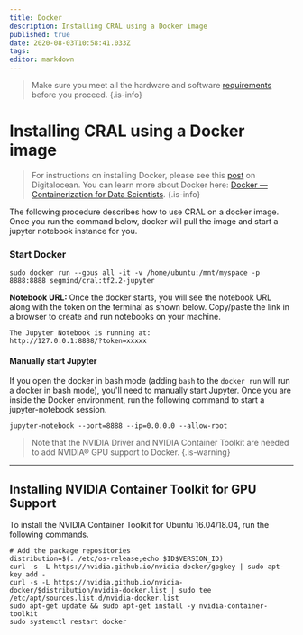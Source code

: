 ```yaml
---
title: Docker
description: Installing CRAL using a Docker image
published: true
date: 2020-08-03T10:58:41.033Z
tags: 
editor: markdown
---
```


> Make sure you meet all the hardware and software [requirements](/install/requirements) before you proceed.
{.is-info}
# Installing CRAL using a Docker image

>For instructions on installing Docker, please see this [post](https://www.digitalocean.com/community/tutorials/how-to-install-and-use-docker-on-ubuntu-18-04) on Digitalocean. You can learn more about Docker here: [Docker — Containerization for Data Scientists](https://medium.com/towards-artificial-intelligence/docker-container-and-data-scientist-bae208ce8268).
{.is-info}

The following procedure describes how to use CRAL on a docker image. Once you run the command below, docker will pull the image and start a jupyter notebook instance for you. 

### Start Docker
```
sudo docker run --gpus all -it -v /home/ubuntu:/mnt/myspace -p 8888:8888 segmind/cral:tf2.2-jupyter
```

**Notebook URL:** Once the docker starts, you will see the notebook URL along with the token on the terminal as shown below. Copy/paste the link in a browser to create and run notebooks on your machine.

```
The Jupyter Notebook is running at:
http://127.0.0.1:8888/?token=xxxxx
```


#### Manually start Jupyter
If you open the docker in bash mode (adding `bash` to the `docker run` will run a docker in bash mode), you'll need to manually start Jupyter. Once you are inside the Docker environment, run the following command to start a jupyter-notebook session.
```
jupyter-notebook --port=8888 --ip=0.0.0.0 --allow-root
```


> Note that the NVIDIA Driver and NVIDIA Container Toolkit are needed to add NVIDIA® GPU support to Docker.
{.is-warning}

---

## Installing NVIDIA Container Toolkit for GPU Support
To install the NVIDIA Container Toolkit for Ubuntu 16.04/18.04, run the following commands.

```
# Add the package repositories
distribution=$(. /etc/os-release;echo $ID$VERSION_ID)
curl -s -L https://nvidia.github.io/nvidia-docker/gpgkey | sudo apt-key add -
curl -s -L https://nvidia.github.io/nvidia-docker/$distribution/nvidia-docker.list | sudo tee /etc/apt/sources.list.d/nvidia-docker.list
sudo apt-get update && sudo apt-get install -y nvidia-container-toolkit
sudo systemctl restart docker
```